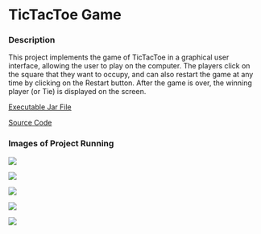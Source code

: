 # TicTacToe Game

### Description

This project implements the game of TicTacToe in a graphical user interface, allowing the user to play on the computer. The players click on the square that they want to occupy, and can also restart the game at any time by clicking on the Restart button. After the game is over, the winning player (or Tie) is displayed on the screen.

[Executable Jar File](https://github.com/aaWang27/aaWang27.github.io/raw/gh-pages/TicTacToe/TicTacToeGame.jar)

[Source Code](https://github.com/aaWang27/aaWang27.github.io/raw/gh-pages/TicTacToe/TicTacToeGameCode.zip)

### Images of Project Running

![](https://github.com/aaWang27/aaWang27.github.io/blob/b2a8ee725feb09a929d0df4f6619593f3700cf46/TicTacToe/images/TicTacToeStart.PNG)

![](https://github.com/aaWang27/aaWang27.github.io/blob/b2a8ee725feb09a929d0df4f6619593f3700cf46/TicTacToe/images/TicTacToeRunning1.PNG)

![](https://github.com/aaWang27/aaWang27.github.io/blob/b2a8ee725feb09a929d0df4f6619593f3700cf46/TicTacToe/images/TicTacToeRunning2.PNG)

![](https://github.com/aaWang27/aaWang27.github.io/blob/b2a8ee725feb09a929d0df4f6619593f3700cf46/TicTacToe/images/TicTacToeRunning3.PNG)

![](https://github.com/aaWang27/aaWang27.github.io/blob/b2a8ee725feb09a929d0df4f6619593f3700cf46/TicTacToe/images/TicTacToeRunning4.PNG)

